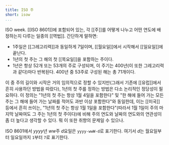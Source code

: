 ```yaml
---
title: ISO 주
short: isow
...
```


ISO week. [[ISO 8601]]에 포함되어 있는, 각 [[주]]를 어떻게 나누고 어떤 연도에 배정하는지 다루는 일종의 [[역법]]. 간단하게 말하면:

* 1주일은 [[그레고리력]]과 동일하게 7일이며, [[월요일]]에서 시작해서 [[일요일]]에 끝난다.
* 1년의 첫 주는 그 해의 첫 [[목요일]]을 포함하는 주이다.
* 1년은 항상 52개 또는 53개의 주로 구성되며, 이 주기는 400년(이 또한 그레고리력과 같다)마다 반복된다. 400년 중 53주로 구성된 해는 총 71개이다.

이 중 주의 길이와 시작은 거의 임의적으로 정할 수 있지만(그래서 기존에 [[유럽]]에서 흔히 사용하던 방법을 따랐다), 1년의 첫 주를 정하는 방법은 다소 논리적인 정당성이 필요하다. 이 정의는 "1년의 첫 주는 항상 1월 4일을 포함한다" 및 "한 해에 들어 가는 모든 주는 그 해에 들어 가는 날짜를 적어도 과반 이상 포함한다"와 동일한데, 이는 [[미국]] 등에서 흔히 쓰이는, "1년의 첫 주는 항상 1월 1일을 포함한다"(따라서 1월 1일이 주의 마지막 날짜여도 그 주는 1년의 첫 주이다)에 비해 주의 연도와 날짜의 연도와의 연관성이 좀 더 높다고 생각할 수 있다. 뭐 이 또한 취향의 문제일 수 있으나.

ISO 8601에서 *yyyy*년 *ww*주 *d*요일은 `yyyy-wwW-d`로 표기한다. 여기서 *d*는 월요일부터 일요일까지 `1`부터 `7`로 표기한다.

